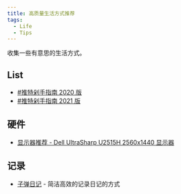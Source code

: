 ```yaml
---
title: 高质量生活方式推荐
tags:
  - Life
  - Tips
---
```


收集一些有意思的生活方式。

## List

- [#推特剁手指南 2020 版](https://twitter.com/StarKnight/status/1317653363408859136)
- [#推特剁手指南 2021 版](https://twitter.com/StarKnight/status/1450260340252368896)

## 硬件

- [显示器推荐 - Dell UltraSharp U2515H 2560x1440 显示器](https://nickjanetakis.com/blog/how-to-pick-a-good-monitor-for-software-development)

## 记录

- [子弹日记](https://www.jianshu.com/p/595815cce089) - 简洁高效的记录日记的方式
